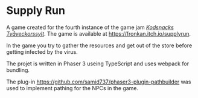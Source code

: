 # Supply Run
A game created for the fourth instance of the game jam [_Kodsnacks Tvåveckorssylt_](https://itch.io/jam/spelsylt4). The game is available at https://fronkan.itch.io/supplyrun.

In the game you try to gather the resources and get out of the store before getting infected by the virus.

The projet is written in Phaser 3 useing TypeScript and uses webpack for bundling.

The plug-in https://github.com/samid737/phaser3-plugin-pathbuilder was used to implement pathing for the NPCs in the game.

